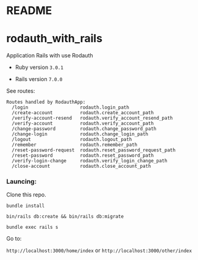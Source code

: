 # README

# rodauth_with_rails

Application Rails with use Rodauth


* Ruby version `3.0.1`

* Rails version `7.0.0`

See routes:

```
Routes handled by RodauthApp:
  /login                   rodauth.login_path
  /create-account          rodauth.create_account_path
  /verify-account-resend   rodauth.verify_account_resend_path
  /verify-account          rodauth.verify_account_path
  /change-password         rodauth.change_password_path
  /change-login            rodauth.change_login_path
  /logout                  rodauth.logout_path
  /remember                rodauth.remember_path
  /reset-password-request  rodauth.reset_password_request_path
  /reset-password          rodauth.reset_password_path
  /verify-login-change     rodauth.verify_login_change_path
  /close-account           rodauth.close_account_path
  ```

### Launcing:

Clone this repo.

`bundle install`

`bin/rails db:create && bin/rails db:migrate`

`bundle exec rails s`

Go to:

`http://localhost:3000/home/index` or `http://localhost:3000/other/index`
